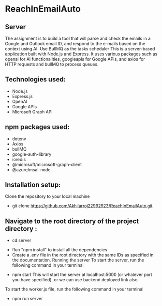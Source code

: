 # ReachInEmailAuto
## Server
The assignment is to build a tool that will parse and check the emails in a Google and Outlook email ID, and respond to the e-mails based on the context using AI. Use BullMQ as the tasks scheduler This is a server-based application built with Node.js and Express. It uses various packages such as openai for AI functionalities, googleapis for Google APIs, and axios for HTTP requests and bullMQ to process queues.

## Technologies used:
- Node.js
- Express.js
- OpenAI
- Google APIs
- Microsoft Graph API
## npm packages used:
- dotenv
- Axios
- bullMQ
- google-auth-library
- ioredis
- @microsoft/microsoft-graph-client
- @azure/msal-node

## Installation setup:
Clone the repository to your local machine
- git clone https://github.com/Akhilarroj22992923/ReachInEmailAuto.git
## Navigate to the root directory of the project directory :
* cd server
- Run "npm install" to install all the dependencies
- Create a .env file in the root directory with the same IDs as specified in the documentation.
Running the server
To start the server, run the following command in your terminal
* npm start
This will start the server at localhost:5000 (or whatever port you have specified). or we can use backend deployed link also.

To start the worker.js file, run the following command in your terminal
* npm run server
